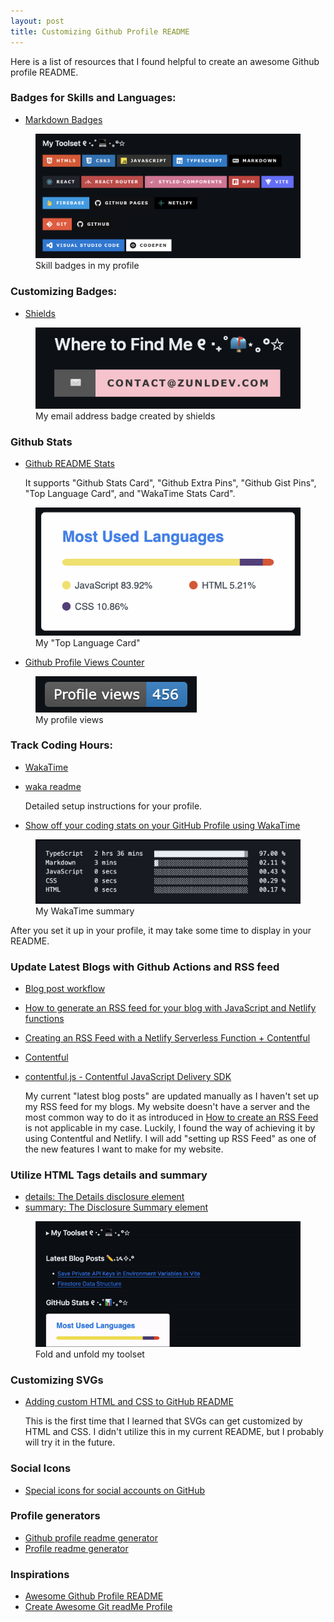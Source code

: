 ```yaml
---
layout: post
title: Customizing Github Profile README
---
```


Here is a list of resources that I found helpful to create an awesome Github profile README.

### Badges for Skills and Languages:

- [Markdown Badges](https://github.com/Ileriayo/markdown-badges)

<figure>
  <img src="/images/badges.png" alt="skills badges"/>
  <figcaption>Skill badges in my profile</figcaption>
</figure>

### Customizing Badges:

- [Shields](https://shields.io/)

<figure>
  <img src="/images/shields.png" alt="email badge" />
  <figcaption>My email address badge created by shields</figcaption>
</figure>

### Github Stats

- [Github README Stats](https://github.com/anuraghazra/github-readme-stats)

  It supports "Github Stats Card", "Github Extra Pins", "Github Gist Pins", "Top Language Card", and "WakaTime Stats Card".

<figure>
  <img src="/images/top-language-card.png" alt="top language card"/>
  <figcaption>My "Top Language Card"</figcaption>
</figure>

- [Github Profile Views Counter](https://github.com/antonkomarev/github-profile-views-counter)

<figure>
  <img src="/images/profile-views.png" alt="profile views badge"/>
  <figcaption>My profile views</figcaption>
</figure>

### Track Coding Hours:

- [WakaTime](https://wakatime.com/)
- [waka readme](https://github.com/athul/waka-readme)

  Detailed setup instructions for your profile.

- [Show off your coding stats on your GitHub Profile using WakaTime](https://medium.com/@JakenH/show-off-your-coding-stats-on-your-github-profile-using-wakatime-ce3ceb1063b5)

<figure>
  <img src="/images/wakatime.png" alt="wakatime summary"/>
  <figcaption>My WakaTime summary</figcaption>
</figure>

After you set it up in your profile, it may take some time to display in your README.

### Update Latest Blogs with Github Actions and RSS feed

- [Blog post workflow](https://github.com/gautamkrishnar/blog-post-workflow)
- [How to generate an RSS feed for your blog with JavaScript and Netlify functions](https://www.contentful.com/blog/generate-blog-rss-feed-with-javascript-and-netlify/)
- [Creating an RSS Feed with a Netlify Serverless Function + Contentful](https://levelup.gitconnected.com/creating-an-rss-feed-with-a-netlify-serverless-function-contentful-21b26049f933)
- [Contentful](https://www.contentful.com/)
- [contentful.js - Contentful JavaScript Delivery SDK](https://contentful.github.io/contentful.js/contentful/8.1.7/index.html)

  My current "latest blog posts" are updated manually as I haven't set up my RSS feed for my blogs. My website doesn't have a server and the most common way to do it as introduced in [How to create an RSS Feed](https://rss.com/blog/how-to-create-an-rss-feed/) is not applicable in my case. Luckily, I found the way of achieving it by using Contentful and Netlify. I will add "setting up RSS Feed" as one of the new features I want to make for my website.

### Utilize HTML Tags details and summary

- [details: The Details disclosure element](https://developer.mozilla.org/en-US/docs/Web/HTML/Element/details)
- [summary: The Disclosure Summary element](https://developer.mozilla.org/en-US/docs/Web/HTML/Element/summary)

<figure>
  <img src="/images/details.gif" alt="details and summary example"/>
<figcaption>Fold and unfold my toolset</figcaption>
</figure>

### Customizing SVGs

- [Adding custom HTML and CSS to GitHub README](https://pragmaticpineapple.com/adding-custom-html-and-css-to-github-readme/)

  This is the first time that I learned that SVGs can get customized by HTML and CSS. I didn't utilize this in my current README, but I probably will try it in the future.

### Social Icons

- [Special icons for social accounts on GitHub](https://dev.to/yoshi389111/special-icons-for-social-accounts-on-github-404k)

### Profile generators

- [Github profile readme generator](https://github.com/rahuldkjain/github-profile-readme-generator)
- [Profile readme generator](https://github.com/maurodesouza/profile-readme-generator)

### Inspirations

- [Awesome Github Profile README](https://github.com/abhisheknaiidu/awesome-github-profile-readme)
- [Create Awesome Git readMe Profile](https://medium.com/swlh/create-awesome-git-readme-profile-84efa0bcda3b)
